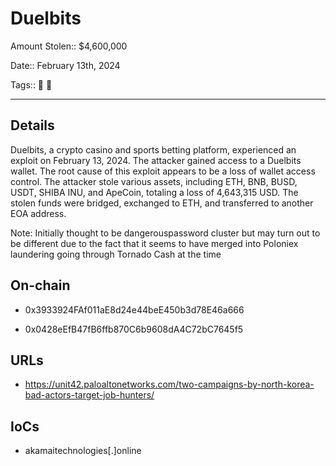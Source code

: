 # Duelbits

Amount Stolen:: $4,600,000

Date:: February 13th, 2024

Tags:: 🔑 👛

---

## Details

Duelbits, a crypto casino and sports betting platform, experienced an exploit on February 13, 2024. The attacker gained access to a Duelbits wallet. The root cause of this exploit appears to be a loss of wallet access control. The attacker stole various assets, including ETH, BNB, BUSD, USDT, SHIBA INU, and ApeCoin, totaling a loss of 4,643,315 USD. The stolen funds were bridged, exchanged to ETH, and transferred to another EOA address.

Note: Initially thought to be dangerouspassword cluster but may turn out to be different due to the fact that it seems to have merged into Poloniex laundering going through Tornado Cash at the time


## On-chain

- 0x3933924FAf011aE8d24e44beE450b3d78E46a666

- 0x0428eEfB47fB6ffb870C6b9608dA4C72bC7645f5


## URLs

- https://unit42.paloaltonetworks.com/two-campaigns-by-north-korea-bad-actors-target-job-hunters/


## IoCs

- akamaitechnologies[.]online


